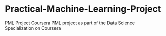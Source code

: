 # Practical-Machine-Learning-Project
PML Project Coursera
PML project as part of the Data Science Specialization on Coursera
